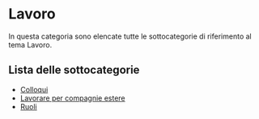 # Lavoro
In questa categoria sono elencate tutte le sottocategorie di riferimento al tema Lavoro.  

## Lista delle sottocategorie
- [Colloqui](./colloqui.md)
- [Lavorare per compagnie estere](./estero.md)
- [Ruoli](./ruoli.md)
